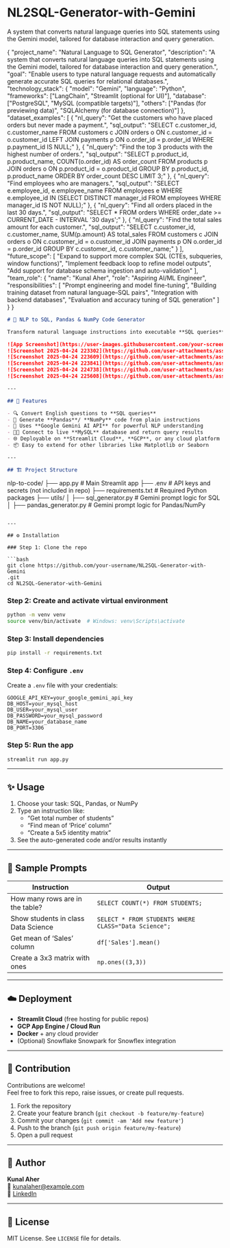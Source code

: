 # NL2SQL-Generator-with-Gemini
A system that converts natural language queries into SQL statements using the Gemini model, tailored for database interaction and query generation.

{
  "project_name": "Natural Language to SQL Generator",
  "description": "A system that converts natural language queries into SQL statements using the Gemini model, tailored for database interaction and query generation.",
  "goal": "Enable users to type natural language requests and automatically generate accurate SQL queries for relational databases.",
  "technology_stack": {
    "model": "Gemini",
    "language": "Python",
    "frameworks": ["LangChain", "Streamlit (optional for UI)"],
    "database": ["PostgreSQL", "MySQL (compatible targets)"],
    "others": ["Pandas (for previewing data)", "SQLAlchemy (for database connection)"]
  },
  "dataset_examples": [
    {
      "nl_query": "Get the customers who have placed orders but never made a payment.",
      "sql_output": "SELECT c.customer_id, c.customer_name FROM customers c JOIN orders o ON c.customer_id = o.customer_id LEFT JOIN payments p ON o.order_id = p.order_id WHERE p.payment_id IS NULL;"
    },
    {
      "nl_query": "Find the top 3 products with the highest number of orders.",
      "sql_output": "SELECT p.product_id, p.product_name, COUNT(o.order_id) AS order_count FROM products p JOIN orders o ON p.product_id = o.product_id GROUP BY p.product_id, p.product_name ORDER BY order_count DESC LIMIT 3;"
    },
    {
      "nl_query": "Find employees who are managers.",
      "sql_output": "SELECT e.employee_id, e.employee_name FROM employees e WHERE e.employee_id IN (SELECT DISTINCT manager_id FROM employees WHERE manager_id IS NOT NULL);"
    },
    {
      "nl_query": "Find all orders placed in the last 30 days.",
      "sql_output": "SELECT * FROM orders WHERE order_date >= CURRENT_DATE - INTERVAL '30 days';"
    },
    {
      "nl_query": "Find the total sales amount for each customer.",
      "sql_output": "SELECT c.customer_id, c.customer_name, SUM(p.amount) AS total_sales FROM customers c JOIN orders o ON c.customer_id = o.customer_id JOIN payments p ON o.order_id = p.order_id GROUP BY c.customer_id, c.customer_name;"
    }
  ],
  "future_scope": [
    "Expand to support more complex SQL (CTEs, subqueries, window functions)",
    "Implement feedback loop to refine model outputs",
    "Add support for database schema ingestion and auto-validation"
  ],
  "team_role": {
    "name": "Kunal Aher",
    "role": "Aspiring AI/ML Engineer",
    "responsibilities": [
      "Prompt engineering and model fine-tuning",
      "Building training dataset from natural language–SQL pairs",
      "Integration with backend databases",
      "Evaluation and accuracy tuning of SQL generation"
    ]
  }
}





```markdown
# 🤖 NLP to SQL, Pandas & NumPy Code Generator

Transform natural language instructions into executable **SQL queries**, **Pandas**, and **NumPy** code using **Google Gemini** (Generative AI) and an intuitive **Streamlit interface**.

![App Screenshot](https://user-images.githubusercontent.com/your-screenshot-placeholder.png)
![Screenshot 2025-04-24 223302](https://github.com/user-attachments/assets/873684a7-23e9-46d9-b45b-43324097cf35)
![Screenshot 2025-04-24 223609](https://github.com/user-attachments/assets/fb5fab3c-0fb1-4466-aa3f-6a9a9531a829)
![Screenshot 2025-04-24 223841](https://github.com/user-attachments/assets/ebb8a889-458b-482b-a60d-5a66dea028ed)
![Screenshot 2025-04-24 224738](https://github.com/user-attachments/assets/81e6a5cc-ec5c-4882-af12-765904007abd)
![Screenshot 2025-04-24 225608](https://github.com/user-attachments/assets/2620d1a7-0f8a-4ebe-b375-76b48d02cfc0)

---

## 🚀 Features

- 🔍 Convert English questions to **SQL queries**
- 🐼 Generate **Pandas**/ **NumPy** code from plain instructions
- 💬 Uses **Google Gemini AI API** for powerful NLP understanding
- 🧑‍💻 Connect to live **MySQL** database and return query results
- 🌐 Deployable on **Streamlit Cloud**, **GCP**, or any cloud platform
- 📦 Easy to extend for other libraries like Matplotlib or Seaborn

---

## 🏗️ Project Structure

```
nlp-to-code/
├── app.py                # Main Streamlit app
├── .env                  # API keys and secrets (not included in repo)
├── requirements.txt      # Required Python packages
├── utils/
│   ├── sql_generator.py     # Gemini prompt logic for SQL
│   ├── pandas_generator.py  # Gemini prompt logic for Pandas/NumPy
```

---

## ⚙️ Installation

### Step 1: Clone the repo

```bash
git clone https://github.com/your-username/NL2SQL-Generator-with-Gemini
.git
cd NL2SQL-Generator-with-Gemini

```

### Step 2: Create and activate virtual environment

```bash
python -m venv venv
source venv/bin/activate  # Windows: venv\Scripts\activate
```

### Step 3: Install dependencies

```bash
pip install -r requirements.txt
```

### Step 4: Configure `.env`

Create a `.env` file with your credentials:

```dotenv
GOOGLE_API_KEY=your_google_gemini_api_key
DB_HOST=your_mysql_host
DB_USER=your_mysql_user
DB_PASSWORD=your_mysql_password
DB_NAME=your_database_name
DB_PORT=3306
```

### Step 5: Run the app

```bash
streamlit run app.py
```

---

## ✨ Usage

1. Choose your task: SQL, Pandas, or NumPy
2. Type an instruction like:
   - “Get total number of students”
   - “Find mean of ‘Price’ column”
   - “Create a 5x5 identity matrix”
3. See the auto-generated code and/or results instantly

---

## 🧠 Sample Prompts

| Instruction                            | Output                               |
|----------------------------------------|---------------------------------------|
| How many rows are in the table?        | `SELECT COUNT(*) FROM STUDENTS;`      |
| Show students in class Data Science    | `SELECT * FROM STUDENTS WHERE CLASS="Data Science";` |
| Get mean of ‘Sales’ column             | `df['Sales'].mean()`                 |
| Create a 3x3 matrix with ones          | `np.ones((3,3))`                     |

---

## ☁️ Deployment

- **Streamlit Cloud** (free hosting for public repos)
- **GCP App Engine / Cloud Run**
- **Docker** + any cloud provider
- (Optional) Snowflake Snowpark for Snowflex integration

---

## 🙋 Contribution

Contributions are welcome!  
Feel free to fork this repo, raise issues, or create pull requests.

1. Fork the repository
2. Create your feature branch (`git checkout -b feature/my-feature`)
3. Commit your changes (`git commit -am 'Add new feature'`)
4. Push to the branch (`git push origin feature/my-feature`)
5. Open a pull request

---

## 👤 Author

**Kunal Aher**  
📧 kunalaher@example.com  
🔗 [LinkedIn](https://www.linkedin.com/in/kunalaher)

---

## 📄 License

MIT License. See `LICENSE` file for details.

